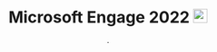 <h1 align="center">Microsoft Engage 2022
  <img src="https://upload.wikimedia.org/wikipedia/commons/thumb/4/44/Microsoft_logo.svg/480px-Microsoft_logo.svg.png" alt="Logo" width="25" height="25">
</h1>

<p align="center">
    ·

